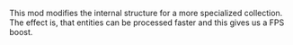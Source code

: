 This mod modifies the internal structure for a more specialized collection. The effect is, that entities can be processed faster and this gives us a FPS boost.